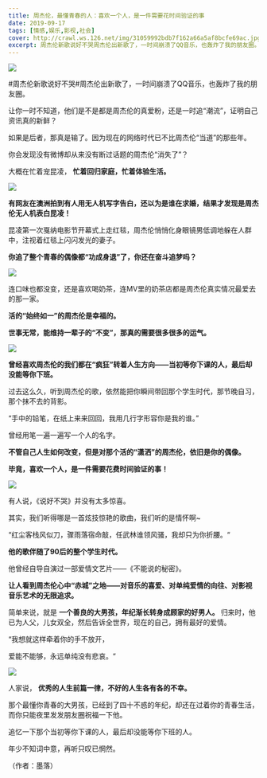 ```yaml
---
title: 周杰伦，最懂青春的人：喜欢一个人，是一件需要花时间验证的事
date: 2019-09-17
tags: [情感,娱乐,影视,社会]
cover: http://crawl.ws.126.net/img/31059992bdb7f162a66a5af8bcfe69ac.jpg
excerpt: 周杰伦新歌说好不哭周杰伦出新歌了，一时间崩溃了QQ音乐，也轰炸了我的朋友圈。让你一时不
---
```

![](http://crawl.ws.126.net/img/31059992bdb7f162a66a5af8bcfe69ac.jpg)  

#周杰伦新歌说好不哭#周杰伦出新歌了，一时间崩溃了QQ音乐，也轰炸了我的朋友圈。

让你一时不知道，他们是不是都是周杰伦的真爱粉，还是一时追“潮流”，证明自己资讯真的新鲜？

如果是后者，那真是输了。因为现在的网络时代已不比周杰伦“当道”的那些年。

你会发现没有微博却从来没有断过话题的周杰伦“消失了”？

大概在忙着宠昆凌， **忙着回归家庭，忙着体验生活。**

![](http://crawl.ws.126.net/img/960891afebf72f26b11ea273e9f9d45f.jpg)  

**有网友在澳洲拍到有人用无人机写字告白，还以为是谁在求婚，结果才发现是周杰伦无人机表白昆凌！**

昆凌第一次戛纳电影节开幕式上走红毯，周杰伦悄悄化身眼镜男低调地躲在人群中，注视着红毯上闪闪发光的妻子。

**你追了整个青春的偶像都“功成身退”了，你还在奋斗追梦吗？**

![](http://crawl.ws.126.net/img/b62dfadd02333e791c0a328f6f5836e1.jpg)  

连口味也都没变，还是喜欢喝奶茶，连MV里的奶茶店都是周杰伦真实情况最爱去的那一家。

**活的“始终如一”的周杰伦是幸福的。**

**世事无常，能维持一辈子的“不变”，那真的需要很多很多的运气。**

![](http://crawl.ws.126.net/img/fef6a90999a7df7f99bd452a02c3d0f5.jpg)  

**曾经喜欢周杰伦的我们都在“疯狂”转着人生方向——当初等你下课的人，最后却没能等你下班。**

过去这么久，听到周杰伦的歌，依然能把你瞬间带回那个学生时代，那节晚自习，那个抹不去的背影。

“手中的铅笔，在纸上来来回回，我用几行字形容你是我的谁。”

曾经用笔一遍一遍写一个人的名字。

**不管自己人生如何改变，但是对那个活的“潇洒”的周杰伦，依旧是你的偶像。**

**毕竟，喜欢一个人，是一件需要花费时间验证的事！**

![](http://crawl.ws.126.net/img/12ac86a1edc23ed49b4d56c144429867.jpg)  

有人说，《说好不哭》并没有太多惊喜。

其实，我们听得哪是一首炫技惊艳的歌曲，我们听的是情怀啊~

“红尘客栈风似刀，骤雨落宿命敲，任武林谁领风骚，我却只为你折腰。“

**他的歌伴随了90后的整个学生时代。**

他曾经自导自演过一部爱情文艺片——《不能说的秘密》。

**让人看到周杰伦心中“赤城”之地——对音乐的喜爱、对单纯爱情的向往、对影视音乐艺术的无限追求。**

简单来说，就是 **一个善良的大男孩，年纪渐长转身成顾家的好男人。** 归来时，他已为人父，儿女双全，然后告诉全世界，现在的自己，拥有最好的爱情。

“我想就这样牵着你的手不放开，

爱能不能够，永远单纯没有悲哀。“

![](http://crawl.ws.126.net/img/504bc0f35a86e510924a4e5d2e7ff30a.jpg)  

人家说， **优秀的人生前篇一律，不好的人生各有各的不幸。**

那个最懂你青春的大男孩，已经到了四十不惑的年纪，却还在过着你的青春生活，而你只能夜里发发朋友圈祝福一下他。

追忆一下那个当初等你下课的人，最后却没能等你下班的人。

年少不知词中意，再听只叹已惘然。

（作者：墨落）


